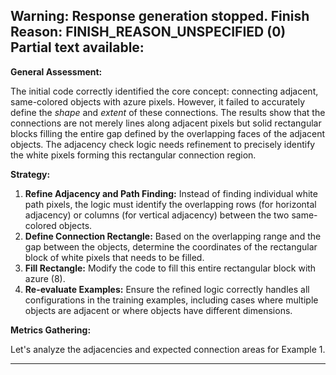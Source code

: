 Warning: Response generation stopped. Finish Reason: FINISH_REASON_UNSPECIFIED (0)
Partial text available:
---
**General Assessment:**

The initial code correctly identified the core concept: connecting adjacent, same-colored objects with azure pixels. However, it failed to accurately define the *shape* and *extent* of these connections. The results show that the connections are not merely lines along adjacent pixels but solid rectangular blocks filling the entire gap defined by the overlapping faces of the adjacent objects. The adjacency check logic needs refinement to precisely identify the white pixels forming this rectangular connection region.

**Strategy:**

1.  **Refine Adjacency and Path Finding:** Instead of finding individual white path pixels, the logic must identify the overlapping rows (for horizontal adjacency) or columns (for vertical adjacency) between the two same-colored objects.
2.  **Define Connection Rectangle:** Based on the overlapping range and the gap between the objects, determine the coordinates of the rectangular block of white pixels that needs to be filled.
3.  **Fill Rectangle:** Modify the code to fill this entire rectangular block with azure (8).
4.  **Re-evaluate Examples:** Ensure the refined logic correctly handles all configurations in the training examples, including cases where multiple objects are adjacent or where objects have different dimensions.

**Metrics Gathering:**

Let's analyze the adjacencies and expected connection areas for Example 1.


---
